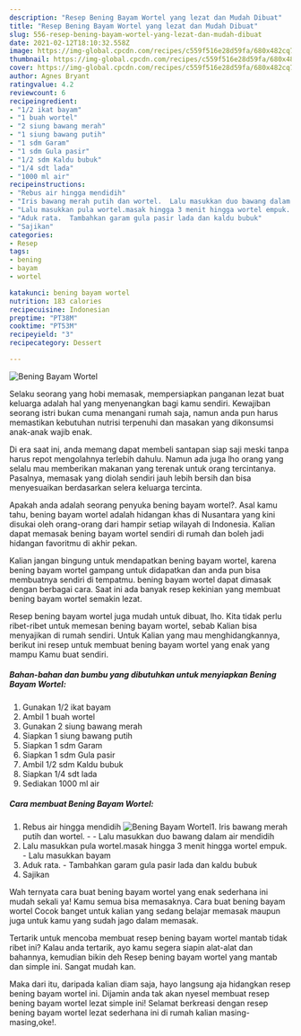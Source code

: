```yaml
---
description: "Resep Bening Bayam Wortel yang lezat dan Mudah Dibuat"
title: "Resep Bening Bayam Wortel yang lezat dan Mudah Dibuat"
slug: 556-resep-bening-bayam-wortel-yang-lezat-dan-mudah-dibuat
date: 2021-02-12T18:10:32.558Z
image: https://img-global.cpcdn.com/recipes/c559f516e28d59fa/680x482cq70/bening-bayam-wortel-foto-resep-utama.jpg
thumbnail: https://img-global.cpcdn.com/recipes/c559f516e28d59fa/680x482cq70/bening-bayam-wortel-foto-resep-utama.jpg
cover: https://img-global.cpcdn.com/recipes/c559f516e28d59fa/680x482cq70/bening-bayam-wortel-foto-resep-utama.jpg
author: Agnes Bryant
ratingvalue: 4.2
reviewcount: 6
recipeingredient:
- "1/2 ikat bayam"
- "1 buah wortel"
- "2 siung bawang merah"
- "1 siung bawang putih"
- "1 sdm Garam"
- "1 sdm Gula pasir"
- "1/2 sdm Kaldu bubuk"
- "1/4 sdt lada"
- "1000 ml air"
recipeinstructions:
- "Rebus air hingga mendidih"
- "Iris bawang merah putih dan wortel.  Lalu masukkan duo bawang dalam air mendidih"
- "Lalu masukkan pula wortel.masak hingga 3 menit hingga wortel empuk. Lalu masukkan bayam"
- "Aduk rata.  Tambahkan garam gula pasir lada dan kaldu bubuk"
- "Sajikan"
categories:
- Resep
tags:
- bening
- bayam
- wortel

katakunci: bening bayam wortel 
nutrition: 183 calories
recipecuisine: Indonesian
preptime: "PT38M"
cooktime: "PT53M"
recipeyield: "3"
recipecategory: Dessert

---
```



![Bening Bayam Wortel](https://img-global.cpcdn.com/recipes/c559f516e28d59fa/680x482cq70/bening-bayam-wortel-foto-resep-utama.jpg)

Selaku seorang yang hobi memasak, mempersiapkan panganan lezat buat keluarga adalah hal yang menyenangkan bagi kamu sendiri. Kewajiban seorang istri bukan cuma menangani rumah saja, namun anda pun harus memastikan kebutuhan nutrisi terpenuhi dan masakan yang dikonsumsi anak-anak wajib enak.

Di era  saat ini, anda memang dapat membeli santapan siap saji meski tanpa harus repot mengolahnya terlebih dahulu. Namun ada juga lho orang yang selalu mau memberikan makanan yang terenak untuk orang tercintanya. Pasalnya, memasak yang diolah sendiri jauh lebih bersih dan bisa menyesuaikan berdasarkan selera keluarga tercinta. 



Apakah anda adalah seorang penyuka bening bayam wortel?. Asal kamu tahu, bening bayam wortel adalah hidangan khas di Nusantara yang kini disukai oleh orang-orang dari hampir setiap wilayah di Indonesia. Kalian dapat memasak bening bayam wortel sendiri di rumah dan boleh jadi hidangan favoritmu di akhir pekan.

Kalian jangan bingung untuk mendapatkan bening bayam wortel, karena bening bayam wortel gampang untuk didapatkan dan anda pun bisa membuatnya sendiri di tempatmu. bening bayam wortel dapat dimasak dengan berbagai cara. Saat ini ada banyak resep kekinian yang membuat bening bayam wortel semakin lezat.

Resep bening bayam wortel juga mudah untuk dibuat, lho. Kita tidak perlu ribet-ribet untuk memesan bening bayam wortel, sebab Kalian bisa menyajikan di rumah sendiri. Untuk Kalian yang mau menghidangkannya, berikut ini resep untuk membuat bening bayam wortel yang enak yang mampu Kamu buat sendiri.

<!--inarticleads1-->

##### Bahan-bahan dan bumbu yang dibutuhkan untuk menyiapkan Bening Bayam Wortel:

1. Gunakan 1/2 ikat bayam
1. Ambil 1 buah wortel
1. Gunakan 2 siung bawang merah
1. Siapkan 1 siung bawang putih
1. Siapkan 1 sdm Garam
1. Siapkan 1 sdm Gula pasir
1. Ambil 1/2 sdm Kaldu bubuk
1. Siapkan 1/4 sdt lada
1. Sediakan 1000 ml air




<!--inarticleads2-->

##### Cara membuat Bening Bayam Wortel:

1. Rebus air hingga mendidih
<img src="https://img-global.cpcdn.com/steps/6f7c2ee9cc28c690/160x128cq70/bening-bayam-wortel-langkah-memasak-1-foto.jpg" alt="Bening Bayam Wortel">1. Iris bawang merah putih dan wortel. -  - Lalu masukkan duo bawang dalam air mendidih
1. Lalu masukkan pula wortel.masak hingga 3 menit hingga wortel empuk. - Lalu masukkan bayam
1. Aduk rata.  - Tambahkan garam gula pasir lada dan kaldu bubuk
1. Sajikan




Wah ternyata cara buat bening bayam wortel yang enak sederhana ini mudah sekali ya! Kamu semua bisa memasaknya. Cara buat bening bayam wortel Cocok banget untuk kalian yang sedang belajar memasak maupun juga untuk kamu yang sudah jago dalam memasak.

Tertarik untuk mencoba membuat resep bening bayam wortel mantab tidak ribet ini? Kalau anda tertarik, ayo kamu segera siapin alat-alat dan bahannya, kemudian bikin deh Resep bening bayam wortel yang mantab dan simple ini. Sangat mudah kan. 

Maka dari itu, daripada kalian diam saja, hayo langsung aja hidangkan resep bening bayam wortel ini. Dijamin anda tak akan nyesel membuat resep bening bayam wortel lezat simple ini! Selamat berkreasi dengan resep bening bayam wortel lezat sederhana ini di rumah kalian masing-masing,oke!.

